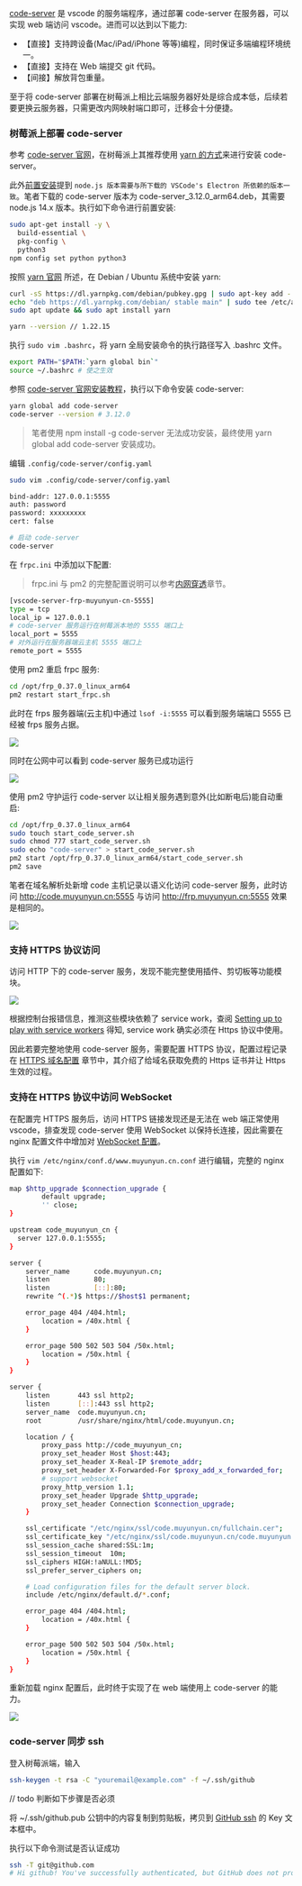 <!--
abbrlink: n45adwng
title: 基于树莓派部署 code-server
-->

[code-server](https://github.com/cdr/code-server) 是 vscode 的服务端程序，通过部署 code-server 在服务器，可以实现 web 端访问 vscode。进而可以达到以下能力:

* 【直接】支持跨设备(Mac/iPad/iPhone 等等)编程，同时保证多端编程环境统一。
* 【直接】支持在 Web 端提交 git 代码。
* 【间接】解放背包重量。

至于将 code-server 部署在树莓派上相比云端服务器好处是综合成本低，后续若要更换云服务器，只需更改内网映射端口即可，迁移会十分便捷。

### 树莓派上部署 code-server

参考 [code-server 官网](https://coder.com/docs/code-server/latest/install#raspberry-pi)，在树莓派上其推荐使用 [yarn 的方式](https://coder.com/docs/code-server/latest/install#yarn-npm)来进行安装 code-server。

此外[前置安装](https://github.com/cdr/code-server/blob/main/docs/npm.md)提到 `node.js 版本需要与所下载的 VSCode's Electron 所依赖的版本一致`。笔者下载的 code-server 版本为 code-server_3.12.0_arm64.deb，其需要 node.js 14.x 版本。执行如下命令进行前置安装:

```bash
sudo apt-get install -y \
  build-essential \
  pkg-config \
  python3
npm config set python python3
```

按照 [yarn 官网](https://yarn.bootcss.com/docs/install/#debian-stable) 所述，在 Debian / Ubuntu 系统中安装 yarn:

```bash
curl -sS https://dl.yarnpkg.com/debian/pubkey.gpg | sudo apt-key add -
echo "deb https://dl.yarnpkg.com/debian/ stable main" | sudo tee /etc/apt/sources.list.d/yarn.list
sudo apt update && sudo apt install yarn

yarn --version // 1.22.15
```

执行 `sudo vim .bashrc`，将 yarn 全局安装命令的执行路径写入 .bashrc 文件。

```bash
export PATH="$PATH:`yarn global bin`"
source ~/.bashrc # 使之生效
```

参照 [code-server 官网安装教程](https://coder.com/docs/code-server/latest/npm#installing)，执行以下命令安装 code-server:

```bash
yarn global add code-server
code-server --version # 3.12.0
```

> 笔者使用 npm install -g code-server 无法成功安装，最终使用 yarn global add code-server 安装成功。

编辑 `.config/code-server/config.yaml`

```bash
sudo vim .config/code-server/config.yaml
```

```bash
bind-addr: 127.0.0.1:5555
auth: password
password: xxxxxxxxx
cert: false
```

```bash
# 启动 code-server
code-server
```

在 `frpc.ini` 中添加以下配置:

> frpc.ini 与 pm2 的完整配置说明可以参考[内网穿透](https://muyunyun.cn/blog/fes9wogn)章节。

```bash
[vscode-server-frp-muyunyun-cn-5555]
type = tcp
local_ip = 127.0.0.1
# code-server 服务运行在树莓派本地的 5555 端口上
local_port = 5555
# 对外运行在服务器端云主机 5555 端口上
remote_port = 5555
```

使用 pm2 重启 frpc 服务:

```bash
cd /opt/frp_0.37.0_linux_arm64
pm2 restart start_frpc.sh
```

此时在 frps 服务器端(云主机)中通过 `lsof -i:5555` 可以看到服务端端口 5555 已经被 frps 服务占据。

![](http://with.muyunyun.cn/c4987da142cbc4b261b6b333df5d490b.jpg)

同时在公网中可以看到 code-server 服务已成功运行

![](http://with.muyunyun.cn/9f5f9fa5cd5c1510695ca492e939c255.jpg)

使用 pm2 守护运行 code-server 以让相关服务遇到意外(比如断电后)能自动重启:

```bash
cd /opt/frp_0.37.0_linux_arm64
sudo touch start_code_server.sh
sudo chmod 777 start_code_server.sh
sudo echo "code-server" > start_code_server.sh
pm2 start /opt/frp_0.37.0_linux_arm64/start_code_server.sh
pm2 save
```

笔者在域名解析处新增 code 主机记录以语义化访问 code-server 服务，此时访问 http://code.muyunyun.cn:5555 与访问 http://frp.muyunyun.cn:5555 效果是相同的。

![](http://with.muyunyun.cn/b0afbe6f729762ce8e50a00624c3e11a.jpg-400)

### 支持 HTTPS 协议访问

访问 HTTP 下的 code-server 服务，发现不能完整使用插件、剪切板等功能模块。

![](http://with.muyunyun.cn/580bab3470fb6535fae23530db223a94.jpg-400)

根据控制台报错信息，推测这些模块依赖了 service work，查阅 [Setting up to play with service workers](https://developer.mozilla.org/en-US/docs/Web/API/Service_Worker_API/Using_Service_Workers#setting_up_to_play_with_service_workers) 得知, service work 确实必须在 Https 协议中使用。

因此若要完整地使用 code-server 服务，需要配置 HTTPS 协议，配置过程记录在 [HTTPS 域名配置](https://muyunyun.cn/blog/mx5pvgl1) 章节中，其介绍了给域名获取免费的 Https 证书并让 Https 生效的过程。

### 支持在 HTTPS 协议中访问 WebSocket

在配置完 HTTPS 服务后，访问 HTTPS 链接发现还是无法在 web 端正常使用 vscode，排查发现 code-server 使用 WebSocket 以保持长连接，因此需要在 nginx 配置文件中增加对 [WebSocket 配置](http://nginx.org/en/docs/http/websocket.html)。

执行 `vim /etc/nginx/conf.d/www.muyunyun.cn.conf` 进行编辑，完整的 nginx 配置如下:

```bash
map $http_upgrade $connection_upgrade {
        default upgrade;
        '' close;
}

upstream code_muyunyun_cn {
  server 127.0.0.1:5555;
}

server {
    server_name      code.muyunyun.cn;
    listen           80;
    listen           [::]:80;
    rewrite ^(.*)$ https://$host$1 permanent;

    error_page 404 /404.html;
        location = /40x.html {
    }

    error_page 500 502 503 504 /50x.html;
        location = /50x.html {
    }
}

server {
    listen       443 ssl http2;
    listen       [::]:443 ssl http2;
    server_name  code.muyunyun.cn;
    root         /usr/share/nginx/html/code.muyunyun.cn;

    location / {
        proxy_pass http://code_muyunyun_cn;
        proxy_set_header Host $host:443;
        proxy_set_header X-Real-IP $remote_addr;
        proxy_set_header X-Forwarded-For $proxy_add_x_forwarded_for;
        # support websocket
        proxy_http_version 1.1;
        proxy_set_header Upgrade $http_upgrade;
        proxy_set_header Connection $connection_upgrade;
    }

    ssl_certificate "/etc/nginx/ssl/code.muyunyun.cn/fullchain.cer";
    ssl_certificate_key "/etc/nginx/ssl/code.muyunyun.cn/code.muyunyun.cn.key";
    ssl_session_cache shared:SSL:1m;
    ssl_session_timeout  10m;
    ssl_ciphers HIGH:!aNULL:!MD5;
    ssl_prefer_server_ciphers on;

    # Load configuration files for the default server block.
    include /etc/nginx/default.d/*.conf;

    error_page 404 /404.html;
        location = /40x.html {
    }

    error_page 500 502 503 504 /50x.html;
        location = /50x.html {
    }
}
```

重新加载 nginx 配置后，此时终于实现了在 web 端使用上 code-server 的能力。

![](http://with.muyunyun.cn/c8b78a74fccd162ef97ecd2b53da09f4.jpg-400)

### code-server 同步 ssh

登入树莓派端，输入

```bash
ssh-keygen -t rsa -C "youremail@example.com" -f ~/.ssh/github
```

// todo 判断如下步骤是否必须

将 ~/.ssh/github.pub 公钥中的内容复制到剪贴板，拷贝到 [GitHub ssh](https://github.com/settings/keys) 的 Key 文本框中。

执行以下命令测试是否认证成功

```bash
ssh -T git@github.com
# Hi github! You've successfully authenticated, but GitHub does not provide shell access.
```
